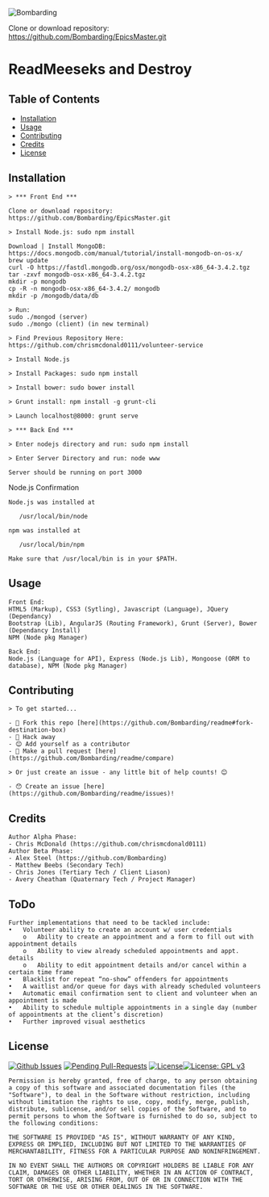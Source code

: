 ![Bombarding](https://wallpaperscraft.com/image/counter_strike_global_offensive_art_anarchist_game_card_steam_cs_go_97006_2560x1024.jpg)

Clone or download repository: https://github.com/Bombarding/EpicsMaster.git

# ReadMeeseks and Destroy

## Table of Contents

- [Installation](#installation)
- [Usage](#usage)
- [Contributing](#contributing)
- [Credits](#credits)
- [License](#license)

## Installation


```
> *** Front End ***

Clone or download repository: https://github.com/Bombarding/EpicsMaster.git

> Install Node.js: sudo npm install

Download | Install MongoDB:
https://docs.mongodb.com/manual/tutorial/install-mongodb-on-os-x/
brew update
curl -O https://fastdl.mongodb.org/osx/mongodb-osx-x86_64-3.4.2.tgz
tar -zxvf mongodb-osx-x86_64-3.4.2.tgz
mkdir -p mongodb
cp -R -n mongodb-osx-x86_64-3.4.2/ mongodb
mkdir -p /mongodb/data/db

> Run:
sudo ./mongod (server)
sudo ./mongo (client) (in new terminal)

> Find Previous Repository Here: https://github.com/chrismcdonald0111/volunteer-service

> Install Node.js

> Install Packages: sudo npm install

> Install bower: sudo bower install

> Grunt install: npm install -g grunt-cli

> Launch localhost@8000: grunt serve

> *** Back End ***

> Enter nodejs directory and run: sudo npm install

> Enter Server Directory and run: node www

Server should be running on port 3000
```
Node.js Confirmation
```
Node.js was installed at

   /usr/local/bin/node

npm was installed at

   /usr/local/bin/npm

Make sure that /usr/local/bin is in your $PATH.
```

## Usage
```
Front End:
HTML5 (Markup), CSS3 (Sytling), Javascript (Language), JQuery (Dependancy)
Bootstrap (Lib), AngularJS (Routing Framework), Grunt (Server), Bower (Dependancy Install)
NPM (Node pkg Manager)

Back End:
Node.js (Language for API), Express (Node.js Lib), Mongoose (ORM to database), NPM (Node pkg Manager)
```

## Contributing
```
> To get started...

- 🍴 Fork this repo [here](https://github.com/Bombarding/readme#fork-destination-box)
- 🔨 Hack away
- 😊 Add yourself as a contributor
- 🔧 Make a pull request [here](https://github.com/Bombarding/readme/compare)

> Or just create an issue - any little bit of help counts! 😊

- 😯 Create an issue [here](https://github.com/Bombarding/readme/issues)!
```

## Credits
```
Author Alpha Phase:
- Chris McDonald (https://github.com/chrismcdonald0111)
Author Beta Phase:
- Alex Steel (https://github.com/Bombarding)
- Matthew Beebs (Secondary Tech)
- Chris Jones (Tertiary Tech / Client Liason)
- Avery Cheatham (Quaternary Tech / Project Manager)

```

## ToDo
```
Further implementations that need to be tackled include:
•	Volunteer ability to create an account w/ user credentials
	o	Ability to create an appointment and a form to fill out with appointment details
	o	Ability to view already scheduled appointments and appt. details
	o	Ability to edit appointment details and/or cancel within a certain time frame
•	Blacklist for repeat “no-show” offenders for appointments
•	A waitlist and/or queue for days with already scheduled volunteers
•	Automatic email confirmation sent to client and volunteer when an appointment is made
•	Ability to schedule multiple appointments in a single day (number of appointments at the client’s discretion)
•	Further improved visual aesthetics 
```

## License
[![Github Issues](http://githubbadges.herokuapp.com/Bombarding/readme/issues.svg?style=flat-square)](https://github.com/Bombarding/readme/issues) [![Pending Pull-Requests](http://githubbadges.herokuapp.com/Bombarding/readme/pulls.svg?style=flat-square)](https://github.com/Bombarding/readme/pulls) [![License](http://img.shields.io/:license-mit-blue.svg?style=flat-square)](http://badges.mit-license.org)[![License: GPL v3](https://img.shields.io/badge/License-GPL%20v3-blue.svg)](http://www.gnu.org/licenses/gpl-3.0)

```
Permission is hereby granted, free of charge, to any person obtaining a copy of this software and associated documentation files (the "Software"), to deal in the Software without restriction, including without limitation the rights to use, copy, modify, merge, publish, distribute, sublicense, and/or sell copies of the Software, and to permit persons to whom the Software is furnished to do so, subject to the following conditions:

THE SOFTWARE IS PROVIDED "AS IS", WITHOUT WARRANTY OF ANY KIND, EXPRESS OR IMPLIED, INCLUDING BUT NOT LIMITED TO THE WARRANTIES OF MERCHANTABILITY, FITNESS FOR A PARTICULAR PURPOSE AND NONINFRINGEMENT. 

IN NO EVENT SHALL THE AUTHORS OR COPYRIGHT HOLDERS BE LIABLE FOR ANY CLAIM, DAMAGES OR OTHER LIABILITY, WHETHER IN AN ACTION OF CONTRACT, TORT OR OTHERWISE, ARISING FROM, OUT OF OR IN CONNECTION WITH THE SOFTWARE OR THE USE OR OTHER DEALINGS IN THE SOFTWARE.
```
